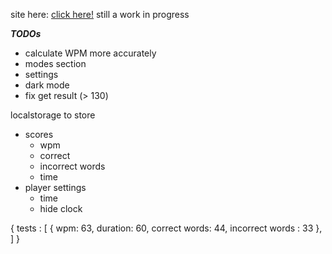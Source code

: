 site here: [click here!](https://tt-typingtest.netlify.app/)
still a work in progress

**_TODOs_**

-   calculate WPM more accurately
-   modes section
-   settings
-   dark mode
-   fix get result (> 130)

localstorage to store

-   scores
    -   wpm
    -   correct
    -   incorrect words
    -   time
-   player settings
    -   time
    -   hide clock

{
tests : [
{
wpm: 63,
duration: 60,
correct words: 44,
incorrect words : 33
},
]
}

